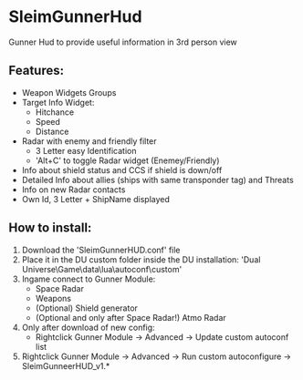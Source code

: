 # SleimGunnerHud
Gunner Hud to provide useful information in 3rd person view

## Features:
- Weapon Widgets Groups
- Target Info Widget:
	- Hitchance
	- Speed
	- Distance
- Radar with enemy and friendly filter
	- 3 Letter easy Identification
	- 'Alt+C' to toggle Radar widget (Enemey/Friendly)
- Info about shield status and CCS if shield is down/off
- Detailed Info about allies (ships with same transponder tag) and Threats
- Info on new Radar contacts
- Own Id, 3 Letter + ShipName displayed

## How to install:
1. Download the 'SleimGunnerHUD.conf' file
2. Place it in the DU custom folder inside the DU installation: 'Dual Universe\Game\data\lua\autoconf\custom'
3. Ingame connect to Gunner Module:
	- Space Radar
	- Weapons
	- (Optional) Shield generator
	- (Optional and only after Space Radar!) Atmo Radar
4. Only after download of new config:
	- Rightclick Gunner Module -> Advanced -> Update custom autoconf list
5. Rightclick Gunner Module -> Advanced -> Run custom autoconfigure -> SleimGunneerHUD_v1.*


